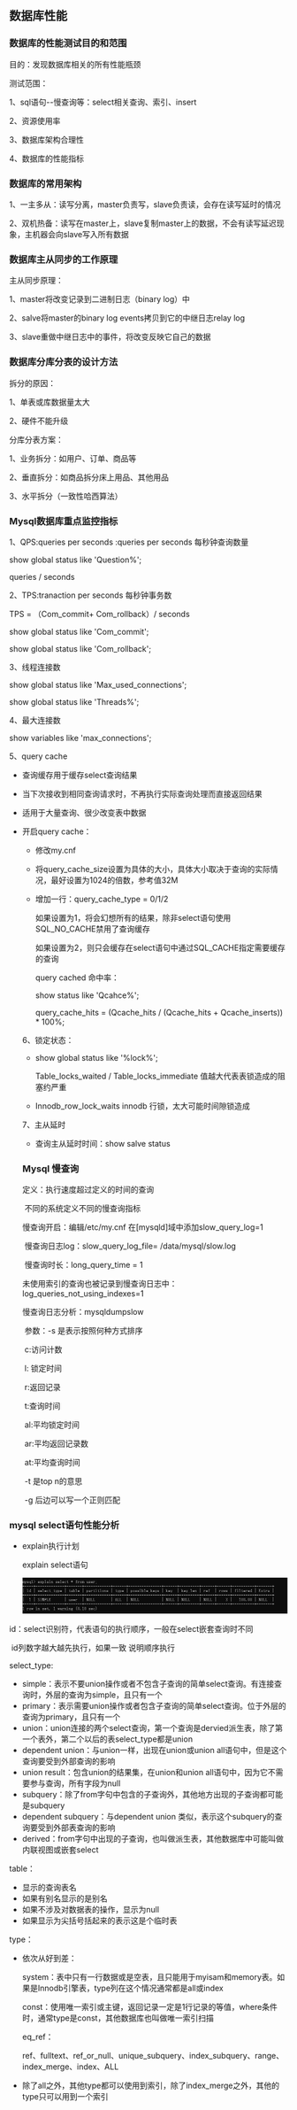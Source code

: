 ## 数据库性能

### 数据库的性能测试目的和范围

目的：发现数据库相关的所有性能瓶颈

测试范围：

1、sql语句--慢查询等：select相关查询、索引、insert

2、资源使用率

3、数据库架构合理性

4、数据库的性能指标



### 数据库的常用架构

1、一主多从：读写分离，master负责写，slave负责读，会存在读写延时的情况

2、双机热备：读写在master上，slave复制master上的数据，不会有读写延迟现象，主机器会向slave写入所有数据

### 数据库主从同步的工作原理

主从同步原理：

1、master将改变记录到二进制日志（binary log）中

2、salve将master的binary log events拷贝到它的中继日志relay log

3、slave重做中继日志中的事件，将改变反映它自己的数据

###  数据库分库分表的设计方法

拆分的原因：

1、单表或库数据量太大

2、硬件不能升级

分库分表方案：

1、业务拆分：如用户、订单、商品等

2、垂直拆分：如商品拆分床上用品、其他用品

3、水平拆分（一致性哈西算法）



### Mysql数据库重点监控指标

1、QPS:queries per seconds :queries per seconds 每秒钟查询数量

show global status like 'Question%';

queries / seconds

2、TPS:tranaction per seconds 每秒钟事务数

TPS = （Com_commit+ Com_rollback）/ seconds

show global status like 'Com_commit';

show global status like 'Com_rollback';

3、线程连接数

show global status like 'Max_used_connections';

show global status like 'Threads%';

4、最大连接数

show variables like 'max_connections';

5、query cache

* 查询缓存用于缓存select查询结果

* 当下次接收到相同查询请求时，不再执行实际查询处理而直接返回结果

* 适用于大量查询、很少改变表中数据

* 开启query cache：

  *  修改my.cnf

  * 将query_cache_size设置为具体的大小，具体大小取决于查询的实际情况，最好设置为1024的倍数，参考值32M

  * 增加一行：query_cache_type = 0/1/2

    如果设置为1，将会幻想所有的结果，除非select语句使用SQL_NO_CACHE禁用了查询缓存

    如果设置为2，则只会缓存在select语句中通过SQL_CACHE指定需要缓存的查询

    query cached 命中率：

    show status like 'Qcahce%';

    query_cache_hits = (Qcache_hits / (Qcache_hits + Qcache_inserts)) * 100%;

  6、锁定状态：

  * show global status like '%lock%';

    Table_locks_waited / Table_locks_immediate 值越大代表表锁造成的阻塞约严重

  * Innodb_row_lock_waits innodb 行锁，太大可能时间隙锁造成

  7、主从延时

  * 查询主从延时时间：show salve status

  

  ### Mysql 慢查询

  定义：执行速度超过定义的时间的查询

  ​           不同的系统定义不同的慢查询指标

  慢查询开启：编辑/etc/my.cnf 在[mysqld]域中添加slow_query_log=1

  ​                       慢查询日志log：slow_query_log_file= /data/mysql/slow.log

  ​                       慢查询时长：long_query_time = 1

  ​         未使用索引的查询也被记录到慢查询日志中：log_queries_not_using_indexes=1

  慢查询日志分析：mysqldumpslow

  ​						参数：-s 是表示按照何种方式排序

  ​                                          c:访问计数

  ​						                   l: 锁定时间

  ​                                           r:返回记录  

  ​                                           t:查询时间

  ​                                           al:平均锁定时间

  ​                                           ar:平均返回记录数

  ​                                          at:平均查询时间                                   

  ​                                   -t 是top n的意思

  ​                                   -g 后边可以写一个正则匹配



### mysql select语句性能分析

* explain执行计划

  explain select语句

  ![explain](\images\explain.png)

id：select识别符，代表语句的执行顺序，一般在select嵌套查询时不同

​       id列数字越大越先执行，如果一致 说明顺序执行

select_type:

*  simple：表示不要union操作或者不包含子查询的简单select查询。有连接查询时，外层的查询为simple，且只有一个
* primary：表示需要union操作或者包含子查询的简单select查询。位于外层的查询为primary，且只有一个
* union：union连接的两个select查询，第一个查询是dervied派生表，除了第一个表外，第二个以后的表select_type都是union
* dependent union：与union一样，出现在union或union all语句中，但是这个查询要受到外部查询的影响
* union result：包含union的结果集，在union和union all语句中，因为它不需要参与查询，所有字段为null
* subquery：除了from字句中包含的子查询外，其他地方出现的子查询都可能是subquery
* dependent subquery：与dependent union 类似，表示这个subquery的查询要受到外部表查询的影响
* derived：from字句中出现的子查询，也叫做派生表，其他数据库中可能叫做内联视图或嵌套select

table：

* 显示的查询表名
* 如果有别名显示的是别名
* 如果不涉及对数据表的操作，显示为null
* 如果显示为尖括号括起来的<derived N>表示这是个临时表

type：

* 依次从好到差：

  system：表中只有一行数据或是空表，且只能用于myisam和memory表。如果是Innodb引擎表，type列在这个情况通常都是all或index

  const：使用唯一索引或主键，返回记录一定是1行记录的等值，where条件时，通常type是const，其他数据库也叫做唯一索引扫描

  eq_ref：

  ref、fulltext、ref_or_null、unique_subquery、index_subquery、range、index_merge、index、ALL

* 除了all之外，其他type都可以使用到索引，除了index_merge之外，其他的type只可以用到一个索引

  